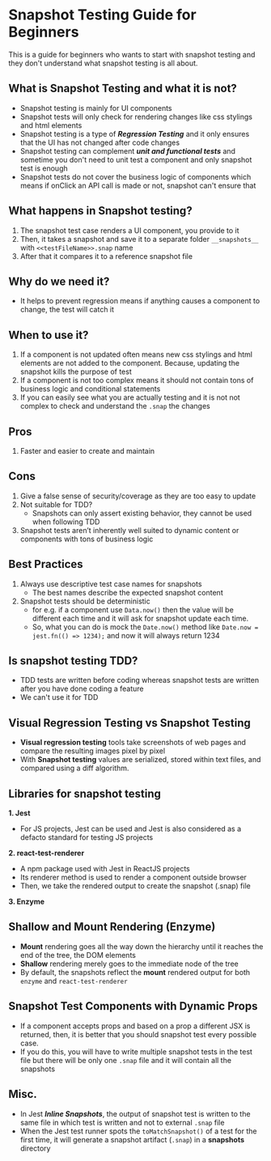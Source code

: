 # Snapshot Testing Guide for Beginners

This is a guide for beginners who wants to start with snapshot testing and they don't understand what snapshot testing is all about.

## What is **Snapshot Testing** and what it is not?

- Snapshot testing is mainly for UI components
- Snapshot tests will only check for rendering changes like css stylings and html elements
- Snapshot testing is a type of **_Regression Testing_** and it only ensures that the UI has not changed after code changes
- Snapshot testing can complement **_unit and functional tests_** and sometime you don't need to unit test a component and only snapshot test is enough
- Snapshot tests do not cover the business logic of components which means if onClick an API call is made or not, snapshot can't ensure that

## What happens in Snapshot testing?

1. The snapshot test case renders a UI component, you provide to it
2. Then, it takes a snapshot and save it to a separate folder `__snapshots__` with `<<testFileName>>.snap` name
3. After that it compares it to a reference snapshot file

## Why do we need it?

- It helps to prevent regression means if anything causes a component to change, the test will catch it

## When to use it?

1. If a component is not updated often means new css stylings and html elements are not added to the component. Because, updating the snapshot kills the purpose of test
2. If a component is not too complex means it should not contain tons of business logic and conditional statements
3. If you can easily see what you are actually testing and it is not not complex to check and understand the `.snap` the changes

## Pros

1. Faster and easier to create and maintain

## Cons

1. Give a false sense of security/coverage as they are too easy to update
2. Not suitable for TDD?
   - Snapshots can only assert existing behavior, they cannot be used when following TDD
3. Snapshot tests aren’t inherently well suited to dynamic content or components with tons of business logic

## Best Practices

1. Always use descriptive test case names for snapshots
   - The best names describe the expected snapshot content
2. Snapshot tests should be deterministic
   - for e.g. if a component use `Data.now()` then the value will be different each time and it will ask for snapshot update each time.
   - So, what you can do is mock the `Date.now()` method like `Date.now = jest.fn(() => 1234);` and now it will always return 1234

## Is snapshot testing TDD?

- TDD tests are written before coding whereas snapshot tests are written after you have done coding a feature
- We can't use it for TDD

## Visual Regression Testing vs Snapshot Testing

- **Visual regression testing** tools take screenshots of web pages and compare the resulting images pixel by pixel
- With **Snapshot testing** values are serialized, stored within text files, and compared using a diff algorithm.

## Libraries for snapshot testing

**1. Jest**

- For JS projects, Jest can be used and Jest is also considered as a defacto standard for testing JS projects

**2. react-test-renderer**

- A npm package used with Jest in ReactJS projects
- Its renderer method is used to render a component outside browser
- Then, we take the rendered output to create the snapshot (.snap) file

**3. Enzyme**

## Shallow and Mount Rendering (Enzyme)

- **Mount** rendering goes all the way down the hierarchy until it reaches the end of the tree, the DOM elements
- **Shallow** rendering merely goes to the immediate node of the tree
- By default, the snapshots reflect the **mount** rendered output for both `enzyme` and `react-test-renderer`

## Snapshot Test Components with Dynamic Props

- If a component accepts props and based on a prop a different JSX is returned, then, it is better that you should snapshot test every possible case.
- If you do this, you will have to write multiple snapshot tests in the test file but there will be only one `.snap` file and it will contain all the snapshots

## Misc.

- In Jest **_Inline Snapshots_**, the output of snapshot test is written to the same file in which test is written and not to external `.snap` file
- When the Jest test runner spots the `toMatchSnapshot()` of a test for the first time, it will generate a snapshot artifact (`.snap`) in a **snapshots** directory
